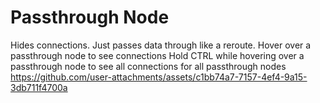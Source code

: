 # Passthrough Node
Hides connections. Just passes data through like a reroute.
Hover over a passthrough node to see connections
Hold CTRL while hovering over a passthrough node to see all connections for all passthrough nodes
https://github.com/user-attachments/assets/c1bb74a7-7157-4ef4-9a15-3db711f4700a

